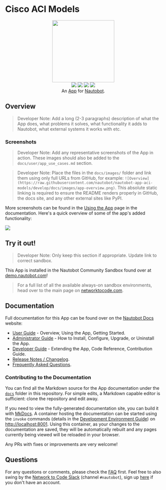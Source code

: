 # Cisco ACI Models

<!--
Developer Note - Remove Me!

The README will have certain links/images broken until the PR is merged into `develop`. Update the GitHub links with whichever branch you're using (main etc.) if different.

The logo of the project is a placeholder (docs/images/icon-aci-models.png) - please replace it with your app icon, making sure it's at least 200x200px and has a transparent background!

To avoid extra work and temporary links, make sure that publishing docs (or merging a PR) is done at the same time as setting up the docs site on RTD, then test everything.
-->

<p align="center">
  <img src="https://raw.githubusercontent.com/nautobot/nautobot-app-aci-models/develop/docs/images/icon-aci-models.png" class="logo" height="200px">
  <br>
  <a href="https://github.com/nautobot/nautobot-app-aci-models/actions"><img src="https://github.com/nautobot/nautobot-app-aci-models/actions/workflows/ci.yml/badge.svg?branch=main"></a>
  <a href="https://docs.nautobot.com/projects/aci-models/en/latest/"><img src="https://readthedocs.org/projects/nautobot-plugin-aci-models/badge/"></a>
  <a href="https://pypi.org/project/aci-models/"><img src="https://img.shields.io/pypi/v/aci-models"></a>
  <a href="https://pypi.org/project/aci-models/"><img src="https://img.shields.io/pypi/dm/aci-models"></a>
  <br>
  An <a href="https://networktocode.com/nautobot-apps/">App</a> for <a href="https://nautobot.com/">Nautobot</a>.
</p>

## Overview

> Developer Note: Add a long (2-3 paragraphs) description of what the App does, what problems it solves, what functionality it adds to Nautobot, what external systems it works with etc.

### Screenshots

> Developer Note: Add any representative screenshots of the App in action. These images should also be added to the `docs/user/app_use_cases.md` section.

> Developer Note: Place the files in the `docs/images/` folder and link them using only full URLs from GitHub, for example: `![Overview](https://raw.githubusercontent.com/nautobot/nautobot-app-aci-models/develop/docs/images/app-overview.png)`. This absolute static linking is required to ensure the README renders properly in GitHub, the docs site, and any other external sites like PyPI.

More screenshots can be found in the [Using the App](https://docs.nautobot.com/projects/aci-models/en/latest/user/app_use_cases/) page in the documentation. Here's a quick overview of some of the app's added functionality:

![](https://raw.githubusercontent.com/nautobot/nautobot-app-aci-models/develop/docs/images/placeholder.png)

## Try it out!

> Developer Note: Only keep this section if appropriate. Update link to correct sandbox.

This App is installed in the Nautobot Community Sandbox found over at [demo.nautobot.com](https://demo.nautobot.com/)!

> For a full list of all the available always-on sandbox environments, head over to the main page on [networktocode.com](https://www.networktocode.com/nautobot/sandbox-environments/).

## Documentation

Full documentation for this App can be found over on the [Nautobot Docs](https://docs.nautobot.com) website:

- [User Guide](https://docs.nautobot.com/projects/aci-models/en/latest/user/app_overview/) - Overview, Using the App, Getting Started.
- [Administrator Guide](https://docs.nautobot.com/projects/aci-models/en/latest/admin/install/) - How to Install, Configure, Upgrade, or Uninstall the App.
- [Developer Guide](https://docs.nautobot.com/projects/aci-models/en/latest/dev/contributing/) - Extending the App, Code Reference, Contribution Guide.
- [Release Notes / Changelog](https://docs.nautobot.com/projects/aci-models/en/latest/admin/release_notes/).
- [Frequently Asked Questions](https://docs.nautobot.com/projects/aci-models/en/latest/user/faq/).

### Contributing to the Documentation

You can find all the Markdown source for the App documentation under the [`docs`](https://github.com/nautobot/nautobot-app-aci-models/tree/develop/docs) folder in this repository. For simple edits, a Markdown capable editor is sufficient: clone the repository and edit away.

If you need to view the fully-generated documentation site, you can build it with [MkDocs](https://www.mkdocs.org/). A container hosting the documentation can be started using the `invoke` commands (details in the [Development Environment Guide](https://docs.nautobot.com/projects/aci-models/en/latest/dev/dev_environment/#docker-development-environment)) on [http://localhost:8001](http://localhost:8001). Using this container, as your changes to the documentation are saved, they will be automatically rebuilt and any pages currently being viewed will be reloaded in your browser.

Any PRs with fixes or improvements are very welcome!

## Questions

For any questions or comments, please check the [FAQ](https://docs.nautobot.com/projects/aci-models/en/latest/user/faq/) first. Feel free to also swing by the [Network to Code Slack](https://networktocode.slack.com/) (channel `#nautobot`), sign up [here](http://slack.networktocode.com/) if you don't have an account.
